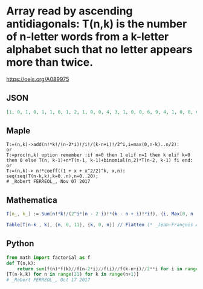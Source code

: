 # Array read by ascending antidiagonals: T\(n,k\) is the number of n\-letter words from a k\-letter alphabet such that no letter appears more than twice\.
https://oeis.org/A089975
## JSON
```JSON
[1, 0, 1, 0, 1, 1, 0, 1, 2, 1, 0, 0, 4, 3, 1, 0, 0, 6, 9, 4, 1, 0, 0, 6, 24, 16, 5, 1, 0, 0, 0, 54, 60, 25, 6, 1, 0, 0, 0, 90, 204, 120, 36, 7, 1, 0, 0, 0, 90, 600, 540, 210, 49, 8, 1, 0, 0, 0, 0, 1440, 2220, 1170, 336, 64, 9, 1, 0, 0, 0, 0, 2520, 8100, 6120, 2226, 504, 81, 10, 1]
```
## Maple
```Maple
T:=(n,k)->add(n!*k!/(n-2*i)!/i!/(k-n+i)!/2^i,i=max(0,n-k)..n/2):
or
T:=proc(n,k) option remember :if n=0 then 1 elif n=1 then k elif k=0 then 0 else T(n, k-1)+n*T(n-1, k-1)+binomial(n,2)*T(n-2, k-1) fi end:
or
T:=(n,k)-> n!*coeff((1 + x + x^2/2)^k, x,n):
seq(seq(T(n-k,k),k=0..n),n=0..20);
# _Robert FERREOL_, Nov 07 2017
```
## Mathematica
```Mathematica
T[n_, k_] := Sum[n!*k!/(2^i*(n - 2 i)!*(k - n + i)!*i!), {i, Max[0, n - k], Floor[n/2]}];
```
```Mathematica
Table[T[n-k , k], {n, 0, 11}, {k, 0, n}] // Flatten (* _Jean-François Alcover_, Dec 05 2017, after _Robert FERREOL_ *)
```
## Python
```Python
from math import factorial as f
def T(n,k):
    return sum(f(n)*f(k)//f(n-2*i)//f(i)//f(k-n+i)//2**i for i in range(max(0,n-k),n//2+1))
[T(n-k,k) for n in range(21) for k in range(n+1)]
# _Robert FERREOL_, Oct 17 2017
```

